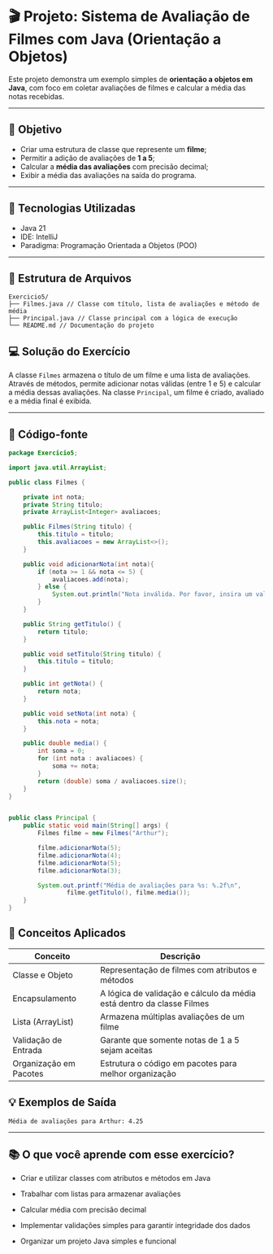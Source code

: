 # 🎬 Projeto: Sistema de Avaliação de Filmes com Java (Orientação a Objetos)

Este projeto demonstra um exemplo simples de **orientação a objetos em Java**, com foco em coletar avaliações de filmes e calcular a média das notas recebidas.

---

## 📌 Objetivo

- Criar uma estrutura de classe que represente um **filme**;
- Permitir a adição de avaliações de **1 a 5**;
- Calcular a **média das avaliações** com precisão decimal;
- Exibir a média das avaliações na saída do programa.

---

## 🧱 Tecnologias Utilizadas

- Java 21
- IDE: IntelliJ
- Paradigma: Programação Orientada a Objetos (POO)

---

## 📂 Estrutura de Arquivos

```
Exercicio5/
├── Filmes.java // Classe com título, lista de avaliações e método de média
├── Principal.java // Classe principal com a lógica de execução
└── README.md // Documentação do projeto
```
## 💻 Solução do Exercício

A classe `Filmes` armazena o título de um filme e uma lista de avaliações. Através de métodos, permite adicionar notas válidas (entre 1 e 5) e calcular a média dessas avaliações. Na classe `Principal`, um filme é criado, avaliado e a média final é exibida.

---

## 🧾 Código-fonte

```java
package Exercicio5;

import java.util.ArrayList;

public class Filmes {

    private int nota;
    private String titulo;
    private ArrayList<Integer> avaliacoes;

    public Filmes(String titulo) {
        this.titulo = titulo;
        this.avaliacoes = new ArrayList<>();
    }

    public void adicionarNota(int nota){
        if (nota >= 1 && nota <= 5) {
            avaliacoes.add(nota);
        } else {
            System.out.println("Nota inválida. Por favor, insira um valor entre 1 e 5.");
        }
    }

    public String getTitulo() {
        return titulo;
    }

    public void setTitulo(String titulo) {
        this.titulo = titulo;
    }

    public int getNota() {
        return nota;
    }

    public void setNota(int nota) {
        this.nota = nota;
    }

    public double media() {
        int soma = 0;
        for (int nota : avaliacoes) {
            soma += nota;
        }
        return (double) soma / avaliacoes.size();
    }
}


public class Principal {
    public static void main(String[] args) {
        Filmes filme = new Filmes("Arthur");

        filme.adicionarNota(5);
        filme.adicionarNota(4);
        filme.adicionarNota(5);
        filme.adicionarNota(3);

        System.out.printf("Média de avaliações para %s: %.2f\n",
                filme.getTitulo(), filme.media());
    }
}
```
## 🧠 Conceitos Aplicados

| Conceito               | Descrição                                                              |
|------------------------|------------------------------------------------------------------------|
| Classe e Objeto        | Representação de filmes com atributos e métodos                   |
| Encapsulamento         | A lógica de validação e cálculo da média está dentro da classe Filmes           |
| Lista (ArrayList)      | Armazena múltiplas avaliações de um filme                         |
| Validação de Entrada        | Garante que somente notas de 1 a 5 sejam aceitas     |
| Organização em Pacotes |Estrutura o código em pacotes para melhor organização  |


## 💡 Exemplos de Saída
```
Média de avaliações para Arthur: 4.25

```

---

## 📚 O que você aprende com esse exercício?
- Criar e utilizar classes com atributos e métodos em Java

- Trabalhar com listas para armazenar avaliações

- Calcular média com precisão decimal

- Implementar validações simples para garantir integridade dos dados

- Organizar um projeto Java simples e funcional
